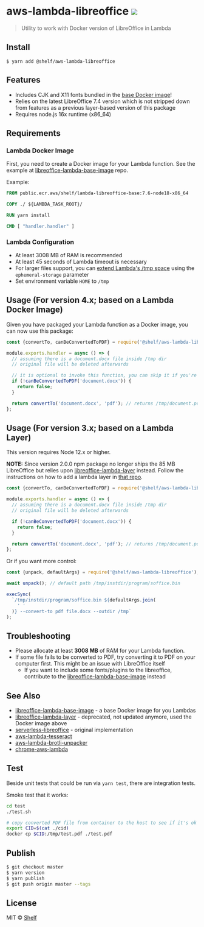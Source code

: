 # aws-lambda-libreoffice ![](https://img.shields.io/badge/code_style-prettier-ff69b4.svg)

> Utility to work with Docker version of LibreOffice in Lambda

## Install

```
$ yarn add @shelf/aws-lambda-libreoffice
```

## Features

- Includes CJK and X11 fonts bundled in the [base Docker image](https://github.com/shelfio/libreoffice-lambda-base-image)!
- Relies on the latest LibreOffice 7.4 version which is not stripped down from features as a previous layer-based version of this package
- Requires node.js 16x runtime (x86_64)

## Requirements

### Lambda Docker Image

First, you need to create a Docker image for your Lambda function.
See the example at [libreoffice-lambda-base-image](https://github.com/shelfio/libreoffice-lambda-base-image) repo.

Example:

```Dockerfile
FROM public.ecr.aws/shelf/lambda-libreoffice-base:7.6-node18-x86_64

COPY ./ ${LAMBDA_TASK_ROOT}/

RUN yarn install

CMD [ "handler.handler" ]
```

### Lambda Configuration

- At least 3008 MB of RAM is recommended
- At least 45 seconds of Lambda timeout is necessary
- For larger files support, you can [extend Lambda's /tmp space](https://aws.amazon.com/blogs/aws/aws-lambda-now-supports-up-to-10-gb-ephemeral-storage/) using the `ephemeral-storage` parameter
- Set environment variable `HOME` to `/tmp`

## Usage (For version 4.x; based on a Lambda Docker Image)

Given you have packaged your Lambda function as a Docker image, you can now use this package:

```javascript
const {convertTo, canBeConvertedToPDF} = require('@shelf/aws-lambda-libreoffice');

module.exports.handler = async () => {
  // assuming there is a document.docx file inside /tmp dir
  // original file will be deleted afterwards

  // it is optional to invoke this function, you can skip it if you're sure about file format
  if (!canBeConvertedToPDF('document.docx')) {
    return false;
  }

  return convertTo('document.docx', 'pdf'); // returns /tmp/document.pdf
};
```

## Usage (For version 3.x; based on a Lambda Layer)

This version requires Node 12.x or higher.

**NOTE:** Since version 2.0.0 npm package no longer ships the 85 MB LibreOffice
but relies upon [libreoffice-lambda-layer](https://github.com/shelfio/libreoffice-lambda-layer) instead.
Follow the instructions on how to add a lambda layer in [that repo](https://github.com/shelfio/libreoffice-lambda-layer).

```js
const {convertTo, canBeConvertedToPDF} = require('@shelf/aws-lambda-libreoffice');

module.exports.handler = async () => {
  // assuming there is a document.docx file inside /tmp dir
  // original file will be deleted afterwards

  if (!canBeConvertedToPDF('document.docx')) {
    return false;
  }

  return convertTo('document.docx', 'pdf'); // returns /tmp/document.pdf
};
```

Or if you want more control:

```js
const {unpack, defaultArgs} = require('@shelf/aws-lambda-libreoffice');

await unpack(); // default path /tmp/instdir/program/soffice.bin

execSync(
  `/tmp/instdir/program/soffice.bin ${defaultArgs.join(
    ' '
  )} --convert-to pdf file.docx --outdir /tmp`
);
```

## Troubleshooting

- Please allocate at least **3008 MB** of RAM for your Lambda function.
- If some file fails to be converted to PDF, try converting it to PDF on your computer first. This might be an issue with LibreOffice itself
  - If you want to include some fonts/plugins to the libreoffice, contribute to the [libreoffice-lambda-base-image](https://github.com/shelfio/libreoffice-lambda-base-image) instead

## See Also

- [libreoffice-lambda-base-image](https://github.com/shelfio/libreoffice-lambda-base-image) - a base Docker image for you Lambdas
- [libreoffice-lambda-layer](https://github.com/shelfio/libreoffice-lambda-layer) - deprecated, not updated anymore, used the Docker image above
- [serverless-libreoffice](https://github.com/vladgolubev/serverless-libreoffice) - original implementation
- [aws-lambda-tesseract](https://github.com/shelfio/aws-lambda-tesseract)
- [aws-lambda-brotli-unpacker](https://github.com/shelfio/aws-lambda-brotli-unpacker)
- [chrome-aws-lambda](https://github.com/alixaxel/chrome-aws-lambda)

## Test

Beside unit tests that could be run via `yarn test`, there are integration tests.

Smoke test that it works:

```sh
cd test
./test.sh

# copy converted PDF file from container to the host to see if it's ok
export CID=$(cat ./cid)
docker cp $CID:/tmp/test.pdf ./test.pdf
```

## Publish

```sh
$ git checkout master
$ yarn version
$ yarn publish
$ git push origin master --tags
```

## License

MIT © [Shelf](https://shelf.io)
